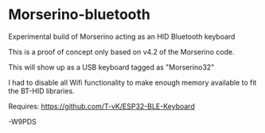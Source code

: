 # Morserino-bluetooth
Experimental build of Morserino acting as an HID Bluetooth keyboard

This is a proof of concept only based on v4.2 of the Morserino code. 

This will show up as a USB keyboard tagged as "Morserino32"

I had to disable all Wifi functionality to make enough memory available to fit the BT-HID libraries.


Requires:
https://github.com/T-vK/ESP32-BLE-Keyboard


-W9PDS
